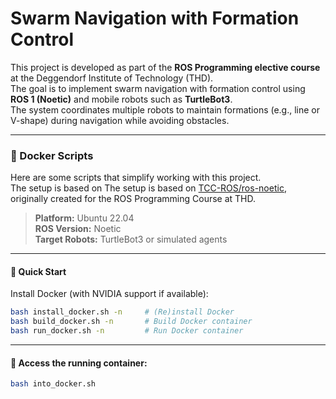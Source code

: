 # Swarm Navigation with Formation Control

This project is developed as part of the **ROS Programming elective course** at the Deggendorf Institute of Technology (THD).  
The goal is to implement swarm navigation with formation control using **ROS 1 (Noetic)** and mobile robots such as **TurtleBot3**.  
The system coordinates multiple robots to maintain formations (e.g., line or V-shape) during navigation while avoiding obstacles.

---

### 🐳 Docker Scripts

Here are some scripts that simplify working with this project.  
The setup is based on The setup is based on [TCC-ROS/ros-noetic](https://github.com/TCC-ROS/ros-noetic), originally created for the ROS Programming Course at THD.

> **Platform:** Ubuntu 22.04  
> **ROS Version:** Noetic  
> **Target Robots:** TurtleBot3 or simulated agents

---

#### 🚀 Quick Start

Install Docker (with NVIDIA support if available):

```bash
bash install_docker.sh -n     # (Re)install Docker
bash build_docker.sh -n       # Build Docker container
bash run_docker.sh -n         # Run Docker container
```

---

#### 🐅 Access the running container:


```bash
bash into_docker.sh
```

